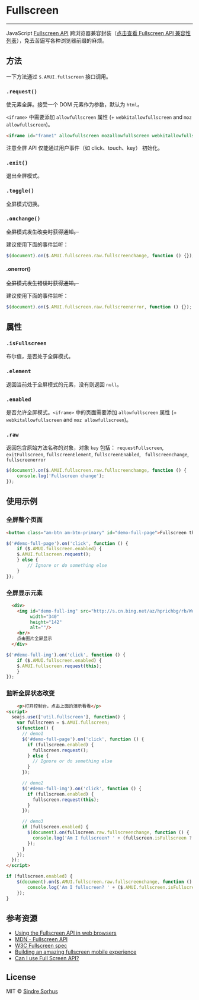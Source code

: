 # Fullscreen
---

JavaScript [Fullscreen API](https://developer.mozilla.org/en/DOM/Using_full-screen_mode) 跨浏览器兼容封装（[点击查看 Fullscreen
API 兼容性列表](http://caniuse.com/fullscreen)），免去苦逼写各种浏览器前缀的麻烦。

## 方法

一下方法通过 `$.AMUI.fullscreen` 接口调用。

### `.request()`

使元素全屏。接受一个 DOM 元素作为参数，默认为 `html`。

`<iframe>` 中需要添加 `allowfullscreen` 属性 (+ `webkitallowfullscreen` and `moz
  allowfullscreen`)。

```html
<iframe id="frame1" allowfullscreen mozallowfullscreen webkitallowfullscreen src="iframeTest.html"></iframe>
```

注意全屏 API 仅能通过用户事件（如 click、touch、key） 初始化。

### `.exit()`

退出全屏模式。

### `.toggle()`

全屏模式切换。

### `.onchange()`

<del>全屏模式发生改变时获得通知。</del>

建议使用下面的事件监听：

```js
$(document).on($.AMUI.fullscreen.raw.fullscreenchange, function () {});
```

#### .onerror()

<del>全屏模式发生错误时获得通知。</del>

建议使用下面的事件监听：

```js
$(document).on($.AMUI.fullscreen.raw.fullscreenerror, function () {});
```


## 属性

### `.isFullscreen`

布尔值，是否处于全屏模式。

### `.element`

返回当前处于全屏模式的元素，没有则返回 `null`。

### `.enabled`

是否允许全屏模式。`<iframe>` 中的页面需要添加 `allowfullscreen` 属性 (+ `webkitallowfullscreen` and `moz
    allowfullscreen`)。

### `.raw`

返回包含原始方法名称的对象，对象 `key` 包括： `requestFullscreen`, `exitFullscreen`, `fullscreenElement`, `fullscreenEnabled`, `
    fullscreenchange`,
    `fullscreenerror`

```js
$(document).on($.AMUI.fullscreen.raw.fullscreenchange, function () {
	console.log('Fullscreen change');
});
```

## 使用示例


### 全屏整个页面

`````html
<button class="am-btn am-btn-primary" id="demo-full-page">Fullscreen the page</button>
`````

```js
$('#demo-full-page').on('click', function () {
	if ($.AMUI.fullscreen.enabled) {
    $.AMUI.fullscreen.request();
	} else {
		// Ignore or do something else
	}
});
```

### 全屏显示元素

`````html
  <div>
    <img id="demo-full-img" src="http://s.cn.bing.net/az/hprichbg/rb/WorkingFarmer_ZH-CN9182210796_1366x768.jpg"
         width="340"
         height="142"
         alt=""/>
    <br/>
    点击图片全屏显示
  </div>
`````

```js
$('#demo-full-img').on('click', function () {
	if ($.AMUI.fullscreen.enabled) {
    $.AMUI.fullscreen.request(this);
	}
});
```

### 监听全屏状态改变

`````html
    <p>打开控制台，点击上面的演示看看</p>
<script>
  seajs.use(['util.fullscreen'], function() {
    var fullscreen = $.AMUI.fullscreen;
    $(function() {
      // demo1
      $('#demo-full-page').on('click', function () {
        if (fullscreen.enabled) {
          fullscreen.request();
        } else {
          // Ignore or do something else
        }
      });

      // demo2
      $('#demo-full-img').on('click', function () {
        if (fullscreen.enabled) {
          fullscreen.request(this);
        }
      });

      // demo3
      if (fullscreen.enabled) {
        $(document).on(fullscreen.raw.fullscreenchange, function () {
          console.log('Am I fullscreen? ' + (fullscreen.isFullscreen ? 'Yes' : 'No'));
        });
      }
    });
  });
</script>
`````

```js
if (fullscreen.enabled) {
	$(document).on($.AMUI.fullscreen.raw.fullscreenchange, function () {
		console.log('Am I fullscreen? ' + ($.AMUI.fullscreen.isFullscreen ? 'Yes' : 'No'));
	});
}
```

## 参考资源

- [Using the Fullscreen API in web browsers](http://hacks.mozilla.org/2012/01/using-the-fullscreen-api-in-web-browsers/)
- [MDN - Fullscreen API](https://developer.mozilla.org/en/DOM/Using_full-screen_mode)
- [W3C Fullscreen spec](http://dvcs.w3.org/hg/fullscreen/raw-file/tip/Overview.html)
- [Building an amazing fullscreen mobile experience](http://www.html5rocks.com/en/mobile/fullscreen/)
- [Can I use Full Screen API?](http://caniuse.com/fullscreen)

## License

MIT © [Sindre Sorhus](http://sindresorhus.com)
